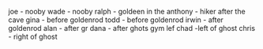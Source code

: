 joe - nooby
wade - nooby
ralph - goldeen in the 
anthony - hiker after the cave
gina - before goldenrod
todd - before goldenrod
irwin - after goldenrod
alan - after gr
dana - after ghots gym lef
chad -left of ghost
chris - right of ghost
